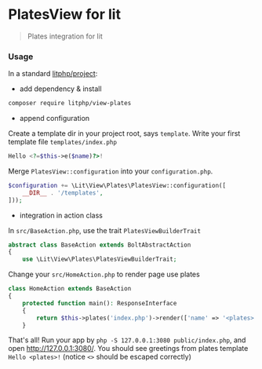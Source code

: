PlatesView for lit
==================

> Plates integration for lit

### Usage

In a standard [litphp/project](https://github.com/litphp/project):

+ add dependency & install 

```bash
composer require litphp/view-plates
```

+ append configuration

Create a template dir in your project root, says `template`. Write your first template file `templates/index.php`
```php
Hello <?=$this->e($name)?>!
```

Merge `PlatesView::configuration` into your `configuration.php`.
```php
$configuration += \Lit\View\Plates\PlatesView::configuration([
    __DIR__ . '/templates',
]));
```

+ integration in action class

In `src/BaseAction.php`, use the trait `PlatesViewBuilderTrait`
```php
abstract class BaseAction extends BoltAbstractAction
{
    use \Lit\View\Plates\PlatesViewBuilderTrait;
```

Change your `src/HomeAction.php` to render page use plates

```php
class HomeAction extends BaseAction
{
    protected function main(): ResponseInterface
    {
        return $this->plates('index.php')->render(['name' => '<plates>']);
    }
```

That's all! Run your app by `php -S 127.0.0.1:3080 public/index.php`, and open <http://127.0.0.1:3080/>. You should see greetings from plates template `Hello <plates>!` (notice `<>` should be escaped correctly)
